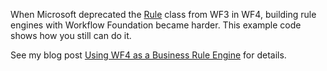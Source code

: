 When Microsoft deprecated the [Rule](http://msdn.microsoft.com/en-us/library/system.workflow.activities.rules.rule.aspx) class from WF3 in WF4, building rule engines with Workflow Foundation became harder. This example code shows how you still can do it.

See my blog post [Using WF4 as a Business Rule Engine](http://www.nilzorblog.com/2011/11/using-wf4-as-rule-engine.html) for details.